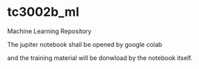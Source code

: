 # tc3002b_ml
Machine Learning Repository

The jupiter notebook shall be opened by google colab

and the training material will be donwload by the notebook itself.

